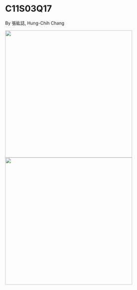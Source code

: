 # C11S03Q17
By 張紘誌, Hung-Chih Chang

<img width="409" src="https://github.com/user-attachments/assets/36d33185-078b-4d35-9c04-10b6641964e6"/>  
<img width="409" src="https://github.com/user-attachments/assets/ac0ef53b-f5b0-49a2-81a6-356204894e6b"/>  

